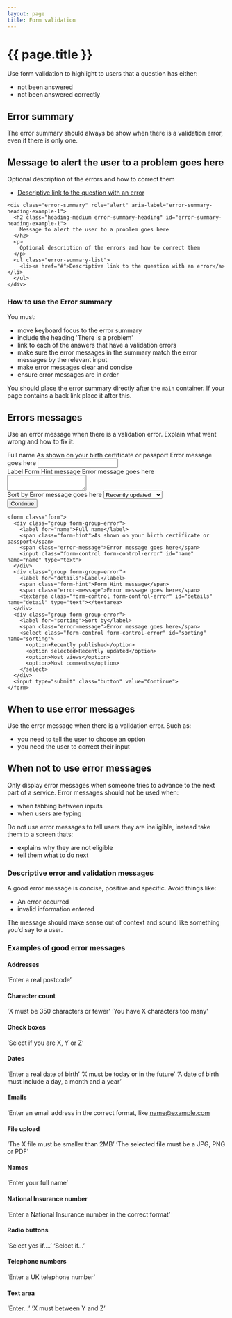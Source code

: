 ```yaml
---
layout: page
title: Form validation
---
```


# {{ page.title }}

Use form validation to highlight to users that a question has either:

- not been answered
- not been answered correctly 

## Error summary

The error summary should always be show when there is a validation error, even if there is only one.

<div class="error-summary" role="alert" aria-label="error-summary-heading-example-1">
  <h2 class="heading-medium error-summary-heading" id="error-summary-heading-example-1">
    Message to alert the user to a problem goes here
  </h2>
  <p>
    Optional description of the errors and how to correct them
  </p>
  <ul class="error-summary-list">
    <li><a href="#">Descriptive link to the question with an error</a></li>
  </ul>
</div>

    <div class="error-summary" role="alert" aria-label="error-summary-heading-example-1">
      <h2 class="heading-medium error-summary-heading" id="error-summary-heading-example-1">
        Message to alert the user to a problem goes here
      </h2>
      <p>
        Optional description of the errors and how to correct them
      </p>
      <ul class="error-summary-list">
        <li><a href="#">Descriptive link to the question with an error</a></li>
      </ul>
    </div>

### How to use the Error summary

You must:

- move keyboard focus to the error summary
- include the heading 'There is a problem'
- link to each of the answers that have a validation errors
- make sure the error messages in the summary match the error messages by the relevant input
- make error messages clear and concise
- ensure error messages are in order

You should place the error summary directly after the <code>main</code> container. If your page contains a back link place it after this.

## Errors messages

Use an error message when there is a validation error. Explain what went wrong and how to fix it.

<form class="form">
  <div class="group form-group-error">
    <label for="name">Full name</label>
    <span class="form-hint">As shown on your birth certificate or passport</span>
    <span class="error-message">Error message goes here</span>
    <input class="form-control form-control-error" id="name" name="name" type="text">
  </div>
  <div class="group form-group-error">
    <label for="details">Label</label>
    <span class="form-hint">Form Hint message</span>
    <span class="error-message">Error message goes here</span>
    <textarea class="form-control form-control-error" id="details" name="detail" type="text"></textarea>
  </div>
  <div class="group form-group-error">
    <label for="sorting">Sort by</label>
    <span class="error-message">Error message goes here</span>
    <select class="form-control form-control-error" id="sorting" name="sorting">
      <option>Recently published</option>
      <option selected>Recently updated</option>
      <option>Most views</option>
      <option>Most comments</option>
    </select>
  </div>
  <input type="submit" class="button" value="Continue">
</form>

    <form class="form">
      <div class="group form-group-error">
        <label for="name">Full name</label>
        <span class="form-hint">As shown on your birth certificate or passport</span>
        <span class="error-message">Error message goes here</span>
        <input class="form-control form-control-error" id="name" name="name" type="text">
      </div>
      <div class="group form-group-error">
        <label for="details">Label</label>
        <span class="form-hint">Form Hint message</span>
        <span class="error-message">Error message goes here</span>
        <textarea class="form-control form-control-error" id="details" name="detail" type="text"></textarea>
      </div>
      <div class="group form-group-error">
        <label for="sorting">Sort by</label>
        <span class="error-message">Error message goes here</span>
        <select class="form-control form-control-error" id="sorting" name="sorting">
          <option>Recently published</option>
          <option selected>Recently updated</option>
          <option>Most views</option>
          <option>Most comments</option>
        </select>
      </div>
      <input type="submit" class="button" value="Continue">
    </form>    

## When to use error messages

Use the error message when there is a validation error. Such as:

- you need to tell the user to choose an option
- you need the user to correct their input

## When not to use error messages

Only display error messages when someone tries to advance to the next part of a service. Error messages should not be used when:

- when tabbing between inputs
- when users are typing

Do not use error messages to tell users they are ineligible, instead take them to a screen thats:

- explains why they are not eligible
- tell them what to do next
 
### Descriptive error and validation messages

A good error message is concise, positive and specific. Avoid things like:

- An error occurred
- invalid information entered

The message should make sense out of context and sound like something you’d say to a user. 

### Examples of good error messages

#### Addresses
‘Enter a real postcode’
#### Character count
‘X must be 350 characters or fewer’
‘You have X characters too many’
#### Check boxes
‘Select if you are X, Y or Z’
#### Dates
‘Enter a real date of birth’
‘X must be today or in the future’
‘A date of birth must include a day, a month and a year’
#### Emails
‘Enter an email address in the correct format, like name@example.com
#### File upload
‘The X file must be smaller than 2MB’
‘The selected file must be a JPG, PNG or PDF’
#### Names
‘Enter your full name’
#### National Insurance number
‘Enter a National Insurance number in the correct format’
#### Radio buttons
‘Select yes if….’
‘Select if…’
#### Telephone numbers
‘Enter a UK telephone number’
#### Text area
‘Enter…’
‘X must between Y and Z’

